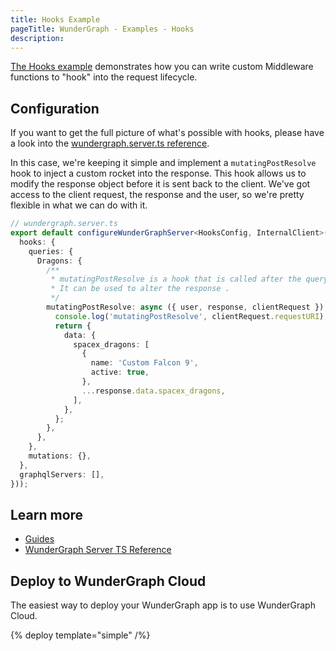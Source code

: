 ```yaml
---
title: Hooks Example
pageTitle: WunderGraph - Examples - Hooks
description:
---
```


[The Hooks example](https://github.com/wundergraph/wundergraph/tree/main/examples/hooks) demonstrates how you can write custom Middleware functions to "hook" into the request lifecycle.

## Configuration

If you want to get the full picture of what's possible with hooks,
please have a look into the [wundergraph.server.ts reference](/docs/wundergraph-server-ts-reference).

In this case, we're keeping it simple and implement a `mutatingPostResolve` hook to inject a custom rocket into the response.
This hook allows us to modify the response object before it is sent back to the client.
We've got access to the client request, the response and the user,
so we're pretty flexible in what we can do with it.

```typescript
// wundergraph.server.ts
export default configureWunderGraphServer<HooksConfig, InternalClient>(() => ({
  hooks: {
    queries: {
      Dragons: {
        /**
         * mutatingPostResolve is a hook that is called after the query has been resolved.
         * It can be used to alter the response .
         */
        mutatingPostResolve: async ({ user, response, clientRequest }) => {
          console.log('mutatingPostResolve', clientRequest.requestURI);
          return {
            data: {
              spacex_dragons: [
                {
                  name: 'Custom Falcon 9',
                  active: true,
                },
                ...response.data.spacex_dragons,
              ],
            },
          };
        },
      },
    },
    mutations: {},
  },
  graphqlServers: [],
}));
```

## Learn more

- [Guides](/docs/guides)
- [WunderGraph Server TS Reference](/docs/wundergraph-server-ts-reference)

## Deploy to WunderGraph Cloud

The easiest way to deploy your WunderGraph app is to use WunderGraph Cloud.

{% deploy template="simple" /%}
